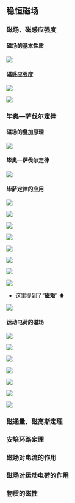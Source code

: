 ## 稳恒磁场

### 磁场、磁感应强度

#### 磁场的基本性质

![](./images/电磁学/pin-06-02_17.png)

#### 磁感应强度

![](./images/电磁学/pin-06-02_18.png)

![](./images/电磁学/pin-06-02_19.png)

### 毕奥—萨伐尔定律

#### 磁场的叠加原理

![](./images/电磁学/pin-06-02_20.png)

#### 毕奥—萨伐尔定律

![](./images/电磁学/pin-06-02_21.png)

#### 毕萨定律的应用

![](./images/电磁学/pin-06-02_22.png)

![](./images/电磁学/pin-06-02_23.png)

![](./images/电磁学/pin-06-02_24.png)

![](./images/电磁学/pin-06-02_25.png)

![](./images/电磁学/pin-06-02_26.png)

![](./images/电磁学/pin-06-02_27.png)

![](./images/电磁学/pin-06-02_28.png)

![](./images/电磁学/pin-06-02_29.png)

- 这里提到了“**磁矩**” ⬆️

![](./images/电磁学/pin-06-02_30.png)

#### 运动电荷的磁场

![](./images/电磁学/pin-06-03.png)

![](./images/电磁学/pin-06-03_1.png)

![](./images/电磁学/pin-06-03_2.png)

![](./images/电磁学/pin-06-03_3.png)

![](./images/电磁学/pin-06-03_4.png)

![](./images/电磁学/pin-06-03_5.png)

![](./images/电磁学/pin-06-03_6.png)

### 磁通量、磁高斯定理

#### 

### 安培环路定理

### 磁场对电流的作用

### 磁场对运动电荷的作用

### 物质的磁性